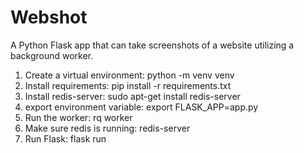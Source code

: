 # Webshot

A Python Flask app that can take screenshots of a website utilizing a background worker.

1. Create a virtual environment: python -m venv venv
2. Install requirements: pip install -r requirements.txt
3. Install redis-server: sudo apt-get install redis-server
4. export environment variable: export FLASK_APP=app.py
5. Run the worker: rq worker
6. Make sure redis is running: redis-server
7. Run Flask: flask run
